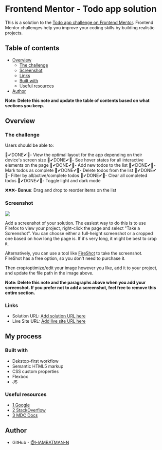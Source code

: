 # Frontend Mentor - Todo app solution

This is a solution to the [Todo app challenge on Frontend Mentor](https://www.frontendmentor.io/challenges/todo-app-Su1_KokOW). Frontend Mentor challenges help you improve your coding skills by building realistic projects.

## Table of contents

- [Overview](#overview)
  - [The challenge](#the-challenge)
  - [Screenshot](#screenshot)
  - [Links](#links)
  - [Built with](#built-with)
  - [Useful resources](#useful-resources)
- [Author](#author)

**Note: Delete this note and update the table of contents based on what sections you keep.**

## Overview

### The challenge

Users should be able to:

🎉✔DONE✔🎉- View the optimal layout for the app depending on their device's screen size
🎉✔DONE✔🎉- See hover states for all interactive elements on the page
🎉✔DONE✔🎉- Add new todos to the list
🎉✔DONE✔🎉- Mark todos as complete
🎉✔DONE✔🎉- Delete todos from the list
🎉✔DONE✔🎉- Filter by all/active/complete todos
🎉✔DONE✔🎉- Clear all completed todos
🎉✔DONE✔🎉- Toggle light and dark mode

❌❌❌- **Bonus**: Drag and drop to reorder items on the list

### Screenshot

![](./screenshot.jpg)

Add a screenshot of your solution. The easiest way to do this is to use Firefox to view your project, right-click the page and select "Take a Screenshot". You can choose either a full-height screenshot or a cropped one based on how long the page is. If it's very long, it might be best to crop it.

Alternatively, you can use a tool like [FireShot](https://getfireshot.com/) to take the screenshot. FireShot has a free option, so you don't need to purchase it.

Then crop/optimize/edit your image however you like, add it to your project, and update the file path in the image above.

**Note: Delete this note and the paragraphs above when you add your screenshot. If you prefer not to add a screenshot, feel free to remove this entire section.**

### Links

- Solution URL: [Add solution URL here](https://github.com/I-IAMBATMAN-N/todo-app)
- Live Site URL: [Add live site URL here](https://todo-app-jla.netlify.app)

## My process

### Built with

- Dekstop-first workflow
- Semantic HTML5 markup
- CSS custom properties
- Flexbox
- JS

### Useful resources

- [1 Google](https://www.google.com)
- [2 StackOverflow](https://stackoverflow.com/)
- [3 MDC Docs](https://developer.mozilla.org)

## Author

- GitHub - [@I-IAMBATMAN-N](https://www.twitter.com/yourusername)
